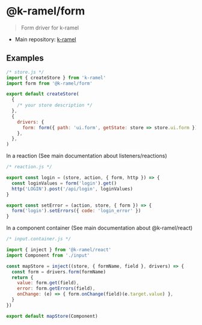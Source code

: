 # @k-ramel/form
> Form driver for k-ramel
 - Main repository: [k-ramel](https://github.com/alakarteio/k-ramel)

## Examples
```js
/* store.js */
import { createStore } from 'k-ramel'
import form from '@k-ramel/form'

export default createStore(
  {
    /* your store description */
  },
  {
    drivers: {
      form: form({ path: 'ui.form', getState: store => store.ui.form }) // default is { path: 'form', getState: store => store.form }
    },
  },
)
```

In a reaction (See main documentation about listeners/reactions)
```js
/* reaction.js */

export const login = (store, action, { form, http }) => {
  const loginValues = form('login').get()
  http('LOGIN').post('/api/login', loginValues)
}

export const setError = (action, store, { form }) => {
  form('login').setErrors({ code: 'login_error' })
}
```

In a component container (See main documentation about @k-ramel/react)
```js
/* input.container.js */

import { inject } from '@k-ramel/react'
import Component from './input'

const mapStore = inject((store, { formName, field }, drivers) => {
  const form = drivers.form(formName)
  return {
    value: form.get(field),
    error: form.getErrors(field),
    onChange: (e) => { form.onChange(field)(e.target.value) },
  }
})

export default mapStore(Component)
```
